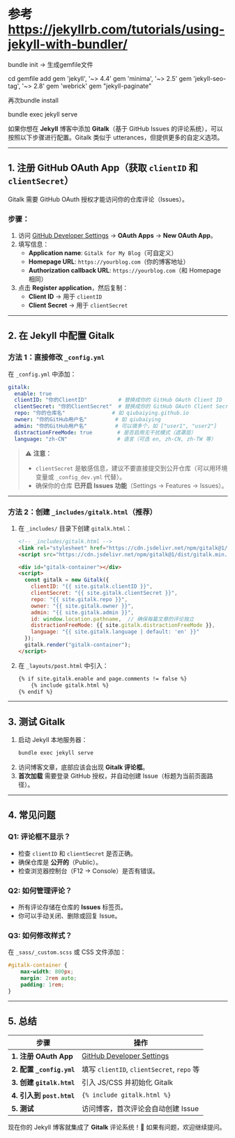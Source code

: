 # 参考 https://jekyllrb.com/tutorials/using-jekyll-with-bundler/
bundle init -> 生成gemfile文件 

cd gemfile add
gem 'jekyll', '~> 4.4'
gem 'minima', '~> 2.5'
gem 'jekyll-seo-tag', '~> 2.8'
gem 'webrick'
gem "jekyll-paginate"

再次bundle install

bundle exec jekyll serve


如果你想在 **Jekyll** 博客中添加 **Gitalk**（基于 GitHub Issues 的评论系统），可以按照以下步骤进行配置。Gitalk 类似于 utterances，但提供更多的自定义选项。

---

## **1. 注册 GitHub OAuth App（获取 `clientID` 和 `clientSecret`）**
Gitalk 需要 GitHub OAuth 授权才能访问你的仓库评论（Issues）。  

### **步骤：**
1. 访问 [GitHub Developer Settings](https://github.com/settings/developers) → **OAuth Apps** → **New OAuth App**。  
2. 填写信息：
   - **Application name**: `Gitalk for My Blog`（可自定义）
   - **Homepage URL**: `https://yourblog.com`（你的博客地址）
   - **Authorization callback URL**: `https://yourblog.com`（和 Homepage 相同）
3. 点击 **Register application**，然后复制：
   - **Client ID** → 用于 `clientID`  
   - **Client Secret** → 用于 `clientSecret`  

---

## **2. 在 Jekyll 中配置 Gitalk**
### **方法 1：直接修改 `_config.yml`**
在 `_config.yml` 中添加：
```yaml
gitalk:
  enable: true
  clientID: "你的ClientID"          # 替换成你的 GitHub OAuth Client ID
  clientSecret: "你的ClientSecret"  # 替换成你的 GitHub OAuth Client Secret
  repo: "你的仓库名"               # 如 qiubaiying.github.io
  owner: "你的GitHub用户名"         # 如 qiubaiying
  admin: "你的GitHub用户名"         # 可以填多个，如 ["user1", "user2"]
  distractionFreeMode: true        # 是否启用无干扰模式（遮罩层）
  language: "zh-CN"                # 语言（可选 en, zh-CN, zh-TW 等）
```
> ⚠️ **注意：**  
> - `clientSecret` 是敏感信息，建议不要直接提交到公开仓库（可以用环境变量或 `_config_dev.yml` 代替）。  
> - 确保你的仓库 **已开启 Issues 功能**（Settings → Features → Issues）。

---

### **方法 2：创建 `_includes/gitalk.html`（推荐）**
1. 在 `_includes/` 目录下创建 `gitalk.html`：
   ```html
   <!-- _includes/gitalk.html -->
   <link rel="stylesheet" href="https://cdn.jsdelivr.net/npm/gitalk@1/dist/gitalk.css">
   <script src="https://cdn.jsdelivr.net/npm/gitalk@1/dist/gitalk.min.js"></script>
   
   <div id="gitalk-container"></div>
   <script>
     const gitalk = new Gitalk({
       clientID: "{{ site.gitalk.clientID }}",
       clientSecret: "{{ site.gitalk.clientSecret }}",
       repo: "{{ site.gitalk.repo }}",
       owner: "{{ site.gitalk.owner }}",
       admin: "{{ site.gitalk.admin }}",
       id: window.location.pathname,  // 确保每篇文章的评论独立
       distractionFreeMode: {{ site.gitalk.distractionFreeMode }},
       language: "{{ site.gitalk.language | default: 'en' }}"
     });
     gitalk.render("gitalk-container");
   </script>
   ```
2. 在 `_layouts/post.html` 中引入：
   ```html
   {% if site.gitalk.enable and page.comments != false %}
       {% include gitalk.html %}
   {% endif %}
   ```

---

## **3. 测试 Gitalk**
1. 启动 Jekyll 本地服务器：
   ```bash
   bundle exec jekyll serve
   ```
2. 访问博客文章，底部应该会出现 **Gitalk 评论框**。  
3. **首次加载** 需要登录 GitHub 授权，并自动创建 Issue（标题为当前页面路径）。  

---

## **4. 常见问题**
### **Q1: 评论框不显示？**
- 检查 `clientID` 和 `clientSecret` 是否正确。  
- 确保仓库是 **公开的**（Public）。  
- 检查浏览器控制台（F12 → Console）是否有错误。  

### **Q2: 如何管理评论？**
- 所有评论存储在仓库的 **Issues** 标签页。  
- 你可以手动关闭、删除或回复 Issue。  

### **Q3: 如何修改样式？**
在 `_sass/_custom.scss` 或 CSS 文件添加：
```css
#gitalk-container {
    max-width: 800px;
    margin: 2rem auto;
    padding: 1rem;
}
```

---

## **5. 总结**
| 步骤 | 操作 |
|------|------|
| **1. 注册 OAuth App** | [GitHub Developer Settings](https://github.com/settings/developers) |
| **2. 配置 `_config.yml`** | 填写 `clientID`, `clientSecret`, `repo` 等 |
| **3. 创建 `gitalk.html`** | 引入 JS/CSS 并初始化 Gitalk |
| **4. 引入到 `post.html`** | `{% include gitalk.html %}` |
| **5. 测试** | 访问博客，首次评论会自动创建 Issue |

现在你的 Jekyll 博客就集成了 **Gitalk** 评论系统！🎉 如果有问题，欢迎继续提问。